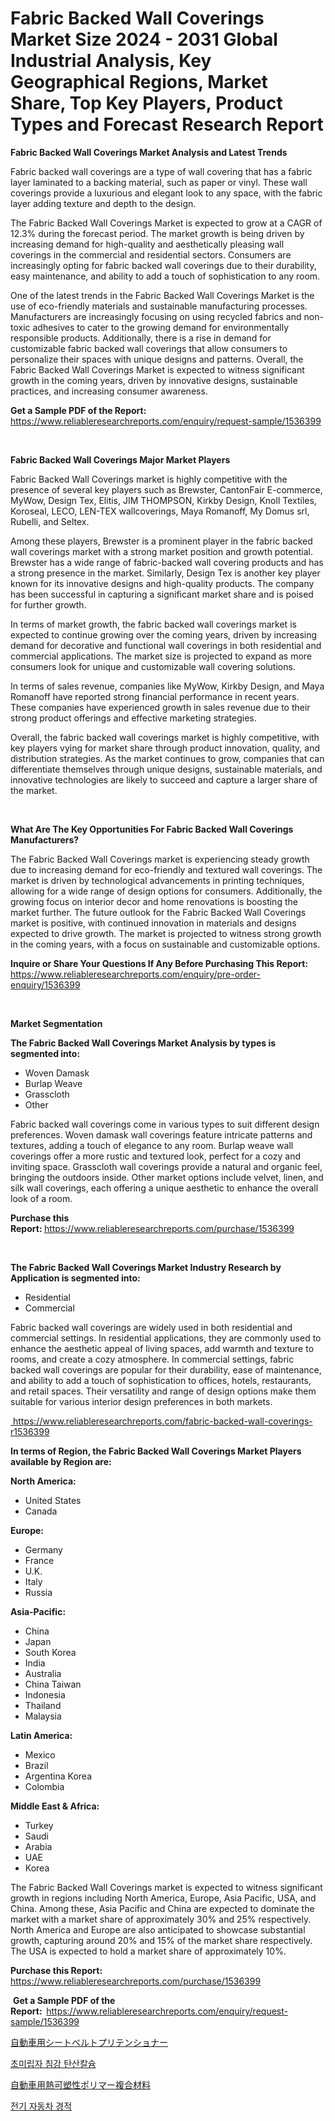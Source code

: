 <p><h1>Fabric Backed Wall Coverings Market Size 2024 - 2031 Global Industrial Analysis, Key Geographical Regions, Market Share, Top Key Players, Product Types and Forecast Research Report</h1></p><p><strong>Fabric Backed Wall Coverings Market Analysis and Latest Trends</strong></p>
<p><p>Fabric backed wall coverings are a type of wall covering that has a fabric layer laminated to a backing material, such as paper or vinyl. These wall coverings provide a luxurious and elegant look to any space, with the fabric layer adding texture and depth to the design. </p><p>The Fabric Backed Wall Coverings Market is expected to grow at a CAGR of 12.3% during the forecast period. The market growth is being driven by increasing demand for high-quality and aesthetically pleasing wall coverings in the commercial and residential sectors. Consumers are increasingly opting for fabric backed wall coverings due to their durability, easy maintenance, and ability to add a touch of sophistication to any room.</p><p>One of the latest trends in the Fabric Backed Wall Coverings Market is the use of eco-friendly materials and sustainable manufacturing processes. Manufacturers are increasingly focusing on using recycled fabrics and non-toxic adhesives to cater to the growing demand for environmentally responsible products. Additionally, there is a rise in demand for customizable fabric backed wall coverings that allow consumers to personalize their spaces with unique designs and patterns. Overall, the Fabric Backed Wall Coverings Market is expected to witness significant growth in the coming years, driven by innovative designs, sustainable practices, and increasing consumer awareness.</p></p>
<p><strong>Get a Sample PDF of the Report:&nbsp;</strong> <a href="https://www.reliableresearchreports.com/enquiry/request-sample/1536399">https://www.reliableresearchreports.com/enquiry/request-sample/1536399</a></p>
<p>&nbsp;</p>
<p><strong>Fabric Backed Wall Coverings Major Market Players</strong></p>
<p><p>Fabric Backed Wall Coverings market is highly competitive with the presence of several key players such as Brewster, CantonFair E-commerce, MyWow, Design Tex, Elitis, JIM THOMPSON, Kirkby Design, Knoll Textiles, Koroseal, LECO, LEN-TEX wallcoverings, Maya Romanoff, My Domus srl, Rubelli, and Seltex.</p><p>Among these players, Brewster is a prominent player in the fabric backed wall coverings market with a strong market position and growth potential. Brewster has a wide range of fabric-backed wall covering products and has a strong presence in the market. Similarly, Design Tex is another key player known for its innovative designs and high-quality products. The company has been successful in capturing a significant market share and is poised for further growth.</p><p>In terms of market growth, the fabric backed wall coverings market is expected to continue growing over the coming years, driven by increasing demand for decorative and functional wall coverings in both residential and commercial applications. The market size is projected to expand as more consumers look for unique and customizable wall covering solutions.</p><p>In terms of sales revenue, companies like MyWow, Kirkby Design, and Maya Romanoff have reported strong financial performance in recent years. These companies have experienced growth in sales revenue due to their strong product offerings and effective marketing strategies.</p><p>Overall, the fabric backed wall coverings market is highly competitive, with key players vying for market share through product innovation, quality, and distribution strategies. As the market continues to grow, companies that can differentiate themselves through unique designs, sustainable materials, and innovative technologies are likely to succeed and capture a larger share of the market.</p></p>
<p>&nbsp;</p>
<p><strong>What Are The Key Opportunities For Fabric Backed Wall Coverings Manufacturers?</strong></p>
<p><p>The Fabric Backed Wall Coverings market is experiencing steady growth due to increasing demand for eco-friendly and textured wall coverings. The market is driven by technological advancements in printing techniques, allowing for a wide range of design options for consumers. Additionally, the growing focus on interior decor and home renovations is boosting the market further. The future outlook for the Fabric Backed Wall Coverings market is positive, with continued innovation in materials and designs expected to drive growth. The market is projected to witness strong growth in the coming years, with a focus on sustainable and customizable options.</p></p>
<p><strong>Inquire or Share Your Questions If Any Before Purchasing This Report:</strong> <a href="https://www.reliableresearchreports.com/enquiry/pre-order-enquiry/1536399">https://www.reliableresearchreports.com/enquiry/pre-order-enquiry/1536399</a></p>
<p>&nbsp;</p>
<p><strong>Market Segmentation</strong></p>
<p><strong>The Fabric Backed Wall Coverings Market Analysis by types is segmented into:</strong></p>
<p><ul><li>Woven Damask</li><li>Burlap Weave</li><li>Grasscloth</li><li>Other</li></ul></p>
<p><p>Fabric backed wall coverings come in various types to suit different design preferences. Woven damask wall coverings feature intricate patterns and textures, adding a touch of elegance to any room. Burlap weave wall coverings offer a more rustic and textured look, perfect for a cozy and inviting space. Grasscloth wall coverings provide a natural and organic feel, bringing the outdoors inside. Other market options include velvet, linen, and silk wall coverings, each offering a unique aesthetic to enhance the overall look of a room.</p></p>
<p><strong>Purchase this Report:&nbsp;</strong><a href="https://www.reliableresearchreports.com/purchase/1536399">https://www.reliableresearchreports.com/purchase/1536399</a></p>
<p>&nbsp;</p>
<p><strong>The Fabric Backed Wall Coverings Market Industry Research by Application is segmented into:</strong></p>
<p><ul><li>Residential</li><li>Commercial</li></ul></p>
<p><p>Fabric backed wall coverings are widely used in both residential and commercial settings. In residential applications, they are commonly used to enhance the aesthetic appeal of living spaces, add warmth and texture to rooms, and create a cozy atmosphere. In commercial settings, fabric backed wall coverings are popular for their durability, ease of maintenance, and ability to add a touch of sophistication to offices, hotels, restaurants, and retail spaces. Their versatility and range of design options make them suitable for various interior design preferences in both markets.</p></p>
<p><a href="https://www.reliableresearchreports.com/fabric-backed-wall-coverings-r1536399">&nbsp;https://www.reliableresearchreports.com/fabric-backed-wall-coverings-r1536399</a></p>
<p><strong>In terms of Region, the Fabric Backed Wall Coverings Market Players available by Region are:</strong></p>
<p>
    <p> <strong> North America: </strong>
        <ul>
            <li>United States</li>
            <li>Canada</li>
        </ul>
        </p> 
    <p> <strong> Europe: </strong>
        <ul>
            <li>Germany</li>
            <li>France</li>
            <li>U.K.</li>
            <li>Italy</li>
            <li>Russia</li>
        </ul>
        </p> 
    <p> <strong> Asia-Pacific: </strong>
        <ul>
            <li>China</li>
            <li>Japan</li>
            <li>South Korea</li>
            <li>India</li>
            <li>Australia</li>
            <li>China Taiwan</li>
            <li>Indonesia</li>
            <li>Thailand</li>
            <li>Malaysia</li>
        </ul>
        </p> 
    <p> <strong> Latin America: </strong>
        <ul>
            <li>Mexico</li>
            <li>Brazil</li>
            <li>Argentina Korea</li>
            <li>Colombia</li>
        </ul>
        </p> 
    <p> <strong> Middle East & Africa: </strong>
        <ul>
            <li>Turkey</li>
            <li>Saudi</li>
            <li>Arabia</li>
            <li>UAE</li>
            <li>Korea</li>
        </ul>
    </p>
    </p>
<p><p>The Fabric Backed Wall Coverings market is expected to witness significant growth in regions including North America, Europe, Asia Pacific, USA, and China. Among these, Asia Pacific and China are expected to dominate the market with a market share of approximately 30% and 25% respectively. North America and Europe are also anticipated to showcase substantial growth, capturing around 20% and 15% of the market share respectively. The USA is expected to hold a market share of approximately 10%.</p></p>
<p><strong>Purchase this Report: </strong><a href="https://www.reliableresearchreports.com/purchase/1536399">https://www.reliableresearchreports.com/purchase/1536399</a></p>
<p>&nbsp;<strong>Get a Sample PDF of the Report:&nbsp;&nbsp;</strong><a href="https://www.reliableresearchreports.com/enquiry/request-sample/1536399">https://www.reliableresearchreports.com/enquiry/request-sample/1536399</a></p>
<p><strong></strong></p>
<p><p><a href="https://medium.com/@brucenichols644/%E8%87%AA%E5%8B%95%E8%BB%8A%E3%82%B7%E3%83%BC%E3%83%88%E3%83%99%E3%83%AB%E3%83%88%E3%83%97%E3%83%AA%E3%83%86%E3%83%B3%E3%82%B7%E3%83%A7%E3%83%8A%E3%83%BC%E5%B8%82%E5%A0%B4%E3%83%AC%E3%83%9D%E3%83%BC%E3%83%88-%E5%95%86%E5%93%81%E3%82%BF%E3%82%A4%E3%83%97-%E3%83%90%E3%83%83%E3%82%AF%E3%83%AB%E3%83%97%E3%83%AA%E3%83%86%E3%83%B3%E3%82%B7%E3%83%A7%E3%83%8A%E3%83%BC-%E3%83%AA%E3%83%88%E3%83%A9%E3%82%AF%E3%82%BF%E3%83%BC%E3%83%97%E3%83%AA%E3%83%86%E3%83%B3%E3%82%B7%E3%83%A7%E3%83%8A%E3%83%BC-%E3%82%A8%E3%83%B3%E3%83%89%E3%83%A6%E3%83%BC%E3%82%B9-oem-%E3%82%A2%E3%83%95%E3%82%BF%E3%83%BC%E3%83%9E%E3%83%BC%E3%82%B1%E3%83%83%E3%83%88-%E5%9C%B0%E5%9F%9F2024%E5%B9%B4-2031%E5%B9%B4-a9edf3de0f89">自動車用シートベルトプリテンショナー</a></p><p><a href="https://medium.com/@dylanobrien626/%EA%B8%80%EB%A1%9C%EB%B2%8C-%EC%B4%88%EB%AF%B8%EC%84%B8-%EC%B9%BC%EC%8A%98-%ED%83%84%EC%82%B0-%EC%B9%BC%EC%8A%98-%EC%8B%9C%EC%9E%A5-%EA%B7%9C%EB%AA%A8%EB%8A%94-%EC%97%B0%ED%8F%89%EA%B7%A0-%EC%84%B1%EC%9E%A5%EB%A5%A0-%EC%97%90-%EC%9D%B4%EB%A5%BC-%EA%B2%83%EC%9C%BC%EB%A1%9C-%EC%98%88%EC%83%81%EB%90%98%EB%A9%B0-%EC%9D%B4-%EB%B3%B4%EA%B3%A0%EC%84%9C%EB%8A%94-2024%EB%85%84%EB%B6%80%ED%84%B0-2031%EB%85%84%EA%B9%8C%EC%A7%80%EC%9D%98-%EC%8B%9C%EC%9E%A5-%EC%84%B1%EC%9E%A5-%EB%8F%99%ED%96%A5-%EA%B8%B0%ED%9A%8C-%EB%B0%8F-%EC%98%88%EC%B8%A1%EC%9D%84-%EB%8B%A4%EB%A3%B9%EB%8B%88%EB%8B%A4-aad542178369">초미립자 침강 탄산칼슘</a></p><p><a href="https://medium.com/@mzurpwxu46/%E3%82%B0%E3%83%AD%E3%83%BC%E3%83%90%E3%83%AB%E8%87%AA%E5%8B%95%E8%BB%8A%E7%94%A8%E7%86%B1%E5%8F%AF%E5%A1%91%E6%80%A7%E3%83%9D%E3%83%AA%E3%83%9E%E3%83%BC%E3%82%B3%E3%83%B3%E3%83%9D%E3%82%B8%E3%83%83%E3%83%88%E7%94%A3%E6%A5%AD-%E7%A8%AE%E9%A1%9E-%E5%BF%9C%E7%94%A8-%E5%B8%82%E5%A0%B4%E3%83%97%E3%83%AC%E3%82%A4%E3%83%A4%E3%83%BC-%E5%9C%B0%E5%9F%9F%E6%88%90%E9%95%B7%E5%88%86%E6%9E%90-%E3%81%8A%E3%82%88%E3%81%B3%E5%B0%86%E6%9D%A5%E3%82%B7%E3%83%8A%E3%83%AA%E3%82%AA-2024%E5%B9%B4-2031%E5%B9%B4-15cddf8cb66c">自動車用熱可塑性ポリマー複合材料</a></p><p><a href="https://medium.com/@dylanobrien626/%EC%A0%84%EA%B8%B0-%EC%9E%90%EB%8F%99%EC%B0%A8-%EA%B2%BD%EC%A0%81-%EC%8B%9C%EC%9E%A5-%EC%A0%84%EB%A7%9D-%EC%99%84%EC%A0%84%ED%95%9C-%EC%82%B0%EC%97%85-%EB%B6%84%EC%84%9D-2024%EB%85%84%EB%B6%80%ED%84%B0-2031%EB%85%84%EA%B9%8C%EC%A7%80-3e848c8c4122">전기 자동차 경적</a></p></p>